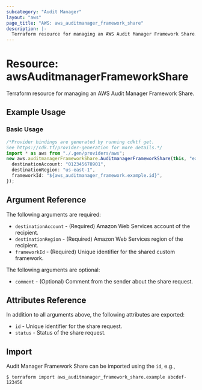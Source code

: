 ```yaml
---
subcategory: "Audit Manager"
layout: "aws"
page_title: "AWS: aws_auditmanager_framework_share"
description: |-
  Terraform resource for managing an AWS Audit Manager Framework Share.
---
```


# Resource: awsAuditmanagerFrameworkShare

Terraform resource for managing an AWS Audit Manager Framework Share.

## Example Usage

### Basic Usage

```typescript
/*Provider bindings are generated by running cdktf get.
See https://cdk.tf/provider-generation for more details.*/
import * as aws from "./.gen/providers/aws";
new aws.auditmanagerFrameworkShare.AuditmanagerFrameworkShare(this, "example", {
  destinationAccount: "012345678901",
  destinationRegion: "us-east-1",
  frameworkId: "${aws_auditmanager_framework.example.id}",
});

```

## Argument Reference

The following arguments are required:

* `destinationAccount` - (Required) Amazon Web Services account of the recipient.
* `destinationRegion` - (Required) Amazon Web Services region of the recipient.
* `frameworkId` - (Required) Unique identifier for the shared custom framework.

The following arguments are optional:

* `comment` - (Optional) Comment from the sender about the share request.

## Attributes Reference

In addition to all arguments above, the following attributes are exported:

* `id` - Unique identifier for the share request.
* `status` -  Status of the share request.

## Import

Audit Manager Framework Share can be imported using the `id`, e.g.,

```console
$ terraform import aws_auditmanager_framework_share.example abcdef-123456
```
